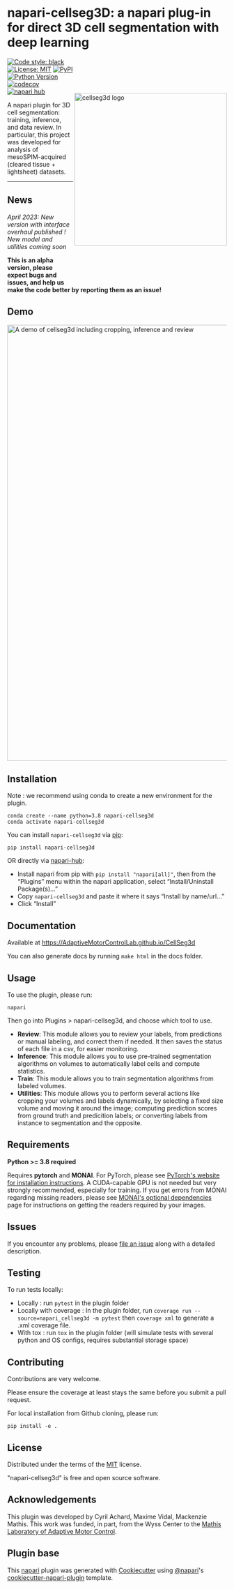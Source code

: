 # napari-cellseg3D: a napari plug-in for direct 3D cell segmentation with deep learning


<img src="https://images.squarespace-cdn.com/content/v1/57f6d51c9f74566f55ecf271/838605d0-9723-4e43-83cd-6dbfe4adf36b/cellseg-logo.png?format=1500w" title="cellseg3d" alt="cellseg3d logo" width="350" align="right" vspace = "80"/>

<a href="https://github.com/psf/black"><img alt="Code style: black" src="https://img.shields.io/badge/code%20style-black-000000.svg"></a>
[![License: MIT](https://img.shields.io/badge/License-MIT-blue.svg)](https://github.com/AdaptiveMotorControlLab/CellSeg3d/raw/main/LICENSE)
[![PyPI](https://img.shields.io/pypi/v/napari-cellseg3d.svg?color=green)](https://pypi.org/project/napari-cellseg3d)
[![Python Version](https://img.shields.io/pypi/pyversions/napari-cellseg-annotator.svg?color=green)](https://python.org)
[![codecov](https://codecov.io/gh/AdaptiveMotorControlLab/CellSeg3d/branch/main/graph/badge.svg?token=hzUcn3XN8F)](https://codecov.io/gh/AdaptiveMotorControlLab/CellSeg3d)
[![napari hub](https://img.shields.io/endpoint?url=https://api.napari-hub.org/shields/napari-cellseg3d)](https://www.napari-hub.org/plugins/napari-cellseg3d)


A napari plugin for 3D cell segmentation: training, inference, and data review. In particular, this project was developed for analysis of mesoSPIM-acquired (cleared tissue + lightsheet) datasets.

----------------------------------

## News

*April 2023: New version with interface overhaul published ! New model and utilities coming soon* 


**This is an alpha version, please expect bugs and issues, and help us make the code better by reporting them as an issue!**

## Demo

<img src="https://images.squarespace-cdn.com/content/v1/57f6d51c9f74566f55ecf271/0d16a71b-3ff2-477a-9d83-18d96cb1ce28/full_demo.gif?format=2500w" title="cellseg3d demo" alt="A demo of cellseg3d including cropping, inference and review" width="1000"/>


## Installation

Note : we recommend using conda to create a new environment for the plugin.

    conda create --name python=3.8 napari-cellseg3d
    conda activate napari-cellseg3d

You can install `napari-cellseg3d` via [pip]:  

    pip install napari-cellseg3d

OR directly via [napari-hub]:

- Install napari from pip with `pip install "napari[all]"`,
then from the “Plugins” menu within the napari application, select “Install/Uninstall Package(s)...”
- Copy `napari-cellseg3d` and paste it where it says “Install by name/url…”
- Click “Install”

## Documentation

Available at https://AdaptiveMotorControlLab.github.io/CellSeg3d

You can also generate docs by running ``make html`` in the docs folder.

## Usage

To use the plugin, please run:
```
napari
```
Then go into Plugins > napari-cellseg3d, and choose which tool to use.

- **Review**: This module allows you to review your labels, from predictions or manual labeling, and correct them if needed. It then saves the status of each file in a csv, for easier monitoring.
- **Inference**: This module allows you to use pre-trained segmentation algorithms on volumes to automatically label cells and compute statistics.
- **Train**:  This module allows you to train segmentation algorithms from labeled volumes.
- **Utilities**: This module allows you to perform several actions like cropping your volumes and labels dynamically, by selecting a fixed size volume and moving it around the image; computing prediction scores from ground truth and predicition labels; or converting labels from instance to segmentation and the opposite.


## Requirements
**Python >= 3.8 required**

Requires **pytorch** and **MONAI**.
For PyTorch, please see [PyTorch's website for installation instructions].
A CUDA-capable GPU is not needed but very strongly recommended, especially for training.
If you get errors from MONAI regarding missing readers, please see [MONAI's optional dependencies] page for instructions on getting the readers required by your images.


## Issues

If you encounter any problems, please [file an issue] along with a detailed description.


## Testing

To run tests locally:

- Locally : run ``pytest`` in the plugin folder
- Locally with coverage : In the plugin folder, run ``coverage run --source=napari_cellseg3d -m pytest`` then ``coverage xml`` to generate a .xml coverage file.
- With tox : run ``tox`` in the plugin folder (will simulate tests with several python and OS configs, requires substantial storage space)

## Contributing

Contributions are very welcome.

Please ensure the coverage at least stays the same before you submit a pull request.

For local installation from Github cloning, please run:

```
pip install -e .
```

## License

Distributed under the terms of the [MIT] license.

"napari-cellseg3d" is free and open source software.

[napari-hub]: https://www.napari-hub.org/plugins/napari-cellseg3d

[file an issue]: https://github.com/AdaptiveMotorControlLab/CellSeg3d/issues
[napari]: https://github.com/napari/napari
[Cookiecutter]: https://github.com/audreyr/cookiecutter
[@napari]: https://github.com/napari
[MIT]: http://opensource.org/licenses/MIT
[BSD-3]: http://opensource.org/licenses/BSD-3-Clause
[GNU GPL v3.0]: http://www.gnu.org/licenses/gpl-3.0.txt
[GNU LGPL v3.0]: http://www.gnu.org/licenses/lgpl-3.0.txt
[Apache Software License 2.0]: http://www.apache.org/licenses/LICENSE-2.0
[Mozilla Public License 2.0]: https://www.mozilla.org/media/MPL/2.0/index.txt
[cookiecutter-napari-plugin]: https://github.com/napari/cookiecutter-napari-plugin

[napari]: https://github.com/napari/napari
[tox]: https://tox.readthedocs.io/en/latest/
[pip]: https://pypi.org/project/pip/
[PyPI]: https://pypi.org/

[PyTorch's website for installation instructions]: https://pytorch.org/get-started/locally/
[MONAI's optional dependencies]: https://docs.monai.io/en/stable/installation.html#installing-the-recommended-dependencies

## Acknowledgements

This plugin was developed by Cyril Achard, Maxime Vidal, Mackenzie Mathis. This work was funded, in part, from the Wyss Center to the [Mathis Laboratory of Adaptive Motor Control](https://www.mackenziemathislab.org/).


## Plugin base
This [napari] plugin was generated with [Cookiecutter] using [@napari]'s [cookiecutter-napari-plugin] template.

<!--
Don't miss the full getting started guide to set up your new package:
https://github.com/napari/cookiecutter-napari-plugin#getting-started

and review the napari docs for plugin developers:
https://napari.org/plugins/stable/index.html
-->
